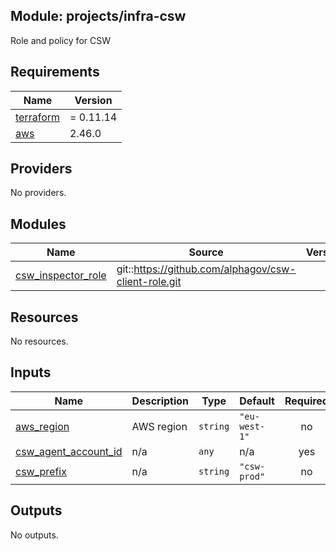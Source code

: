## Module: projects/infra-csw

Role and policy for CSW

## Requirements

| Name | Version |
|------|---------|
| <a name="requirement_terraform"></a> [terraform](#requirement\_terraform) | = 0.11.14 |
| <a name="requirement_aws"></a> [aws](#requirement\_aws) | 2.46.0 |

## Providers

No providers.

## Modules

| Name | Source | Version |
|------|--------|---------|
| <a name="module_csw_inspector_role"></a> [csw\_inspector\_role](#module\_csw\_inspector\_role) | git::https://github.com/alphagov/csw-client-role.git |  |

## Resources

No resources.

## Inputs

| Name | Description | Type | Default | Required |
|------|-------------|------|---------|:--------:|
| <a name="input_aws_region"></a> [aws\_region](#input\_aws\_region) | AWS region | `string` | `"eu-west-1"` | no |
| <a name="input_csw_agent_account_id"></a> [csw\_agent\_account\_id](#input\_csw\_agent\_account\_id) | n/a | `any` | n/a | yes |
| <a name="input_csw_prefix"></a> [csw\_prefix](#input\_csw\_prefix) | n/a | `string` | `"csw-prod"` | no |

## Outputs

No outputs.
